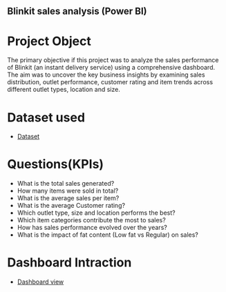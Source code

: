 ## Blinkit sales analysis (Power BI)

# Project Object
The primary objective if this project was to analyze the sales performance of Blinkit (an instant delivery service) using a comprehensive dashboard. The aim was to uncover the key business insights by examining sales distribution, outlet performance, customer rating and item trends across different outlet types, location and size.

# Dataset used
- <a href="https://github.com/animeshdwived/Blinkit-sales/blob/main/BlinkIT%20Grocery%20Data.xlsx">Dataset</a>

# Questions(KPIs)
- What is the total sales generated?
- How many items were sold in total?
- What is the average sales per item?
- What is the average Customer rating?
- Which outlet type, size and location performs the best?
- Which item categories contribute the most to sales?
- How has sales performance evolved over the years?
- What is the impact of fat content (Low fat vs Regular) on sales?

# Dashboard Intraction
- <a href="https://github.com/animeshdwived/Blinkit-sales/blob/main/blinkit%20sales.png">Dashboard view</a>

